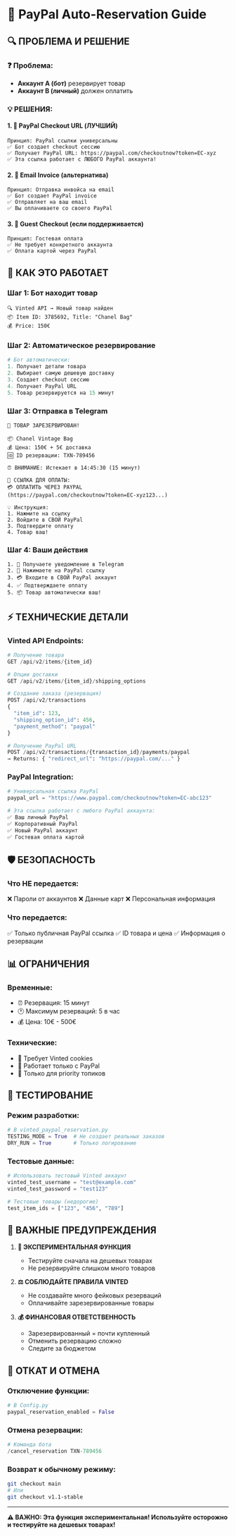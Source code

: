 # 🎯 PayPal Auto-Reservation Guide

## 🔍 ПРОБЛЕМА И РЕШЕНИЕ

### ❓ Проблема:
- **Аккаунт A (бот)** резервирует товар
- **Аккаунт B (личный)** должен оплатить

### 💡 РЕШЕНИЯ:

#### 1. 🔗 **PayPal Checkout URL (ЛУЧШИЙ)**
```
Принцип: PayPal ссылки универсальны
✅ Бот создает checkout сессию
✅ Получает PayPal URL: https://paypal.com/checkoutnow?token=EC-xyz
✅ Эта ссылка работает с ЛЮБОГО PayPal аккаунта!
```

#### 2. 📧 **Email Invoice (альтернатива)**
```
Принцип: Отправка инвойса на email
✅ Бот создает PayPal invoice
✅ Отправляет на ваш email
✅ Вы оплачиваете со своего PayPal
```

#### 3. 🎫 **Guest Checkout (если поддерживается)**
```
Принцип: Гостевая оплата
✅ Не требует конкретного аккаунта
✅ Оплата картой через PayPal
```

## 🚀 КАК ЭТО РАБОТАЕТ

### Шаг 1: Бот находит товар
```
🔍 Vinted API → Новый товар найден
📦 Item ID: 3785692, Title: "Chanel Bag"
💰 Price: 150€
```

### Шаг 2: Автоматическое резервирование
```python
# Бот автоматически:
1. Получает детали товара
2. Выбирает самую дешевую доставку  
3. Создает checkout сессию
4. Получает PayPal URL
5. Товар резервируется на 15 минут
```

### Шаг 3: Отправка в Telegram
```
🎯 ТОВАР ЗАРЕЗЕРВИРОВАН!

📦 Chanel Vintage Bag
💰 Цена: 150€ + 5€ доставка
🆔 ID резервации: TXN-789456

⏰ ВНИМАНИЕ: Истекает в 14:45:30 (15 минут)

🔗 ССЫЛКА ДЛЯ ОПЛАТЫ:
💳 ОПЛАТИТЬ ЧЕРЕЗ PAYPAL
(https://paypal.com/checkoutnow?token=EC-xyz123...)

💡 Инструкция:
1. Нажмите на ссылку
2. Войдите в СВОЙ PayPal
3. Подтвердите оплату
4. Товар ваш!
```

### Шаг 4: Ваши действия
```
1. 📱 Получаете уведомление в Telegram
2. 🔗 Нажимаете на PayPal ссылку  
3. 💳 Входите в СВОЙ PayPal аккаунт
4. ✅ Подтверждаете оплату
5. 📦 Товар автоматически ваш!
```

## ⚡ ТЕХНИЧЕСКИЕ ДЕТАЛИ

### Vinted API Endpoints:
```python
# Получение товара
GET /api/v2/items/{item_id}

# Опции доставки  
GET /api/v2/items/{item_id}/shipping_options

# Создание заказа (резервация)
POST /api/v2/transactions
{
  "item_id": 123,
  "shipping_option_id": 456,
  "payment_method": "paypal"
}

# Получение PayPal URL
POST /api/v2/transactions/{transaction_id}/payments/paypal
→ Returns: { "redirect_url": "https://paypal.com/..." }
```

### PayPal Integration:
```python
# Универсальная ссылка PayPal
paypal_url = "https://www.paypal.com/checkoutnow?token=EC-abc123"

# Эта ссылка работает с любого PayPal аккаунта:
✅ Ваш личный PayPal 
✅ Корпоративный PayPal
✅ Новый PayPal аккаунт
✅ Гостевая оплата картой
```

## 🛡️ БЕЗОПАСНОСТЬ

### Что НЕ передается:
❌ Пароли от аккаунтов
❌ Данные карт
❌ Персональная информация

### Что передается:
✅ Только публичная PayPal ссылка
✅ ID товара и цена
✅ Информация о резервации

## 📊 ОГРАНИЧЕНИЯ

### Временные:
- ⏰ Резервация: 15 минут
- 🕐 Максимум резерваций: 5 в час
- 💰 Цена: 10€ - 500€

### Технические:
- 🔐 Требует Vinted cookies
- 📱 Работает только с PayPal
- 🎯 Только для priority топиков

## 🧪 ТЕСТИРОВАНИЕ

### Режим разработки:
```python
# В vinted_paypal_reservation.py
TESTING_MODE = True  # Не создает реальных заказов
DRY_RUN = True       # Только логирование
```

### Тестовые данные:
```python
# Использовать тестовый Vinted аккаунт
vinted_test_username = "test@example.com"
vinted_test_password = "test123"

# Тестовые товары (недорогие)
test_item_ids = ["123", "456", "789"]
```

## 🚨 ВАЖНЫЕ ПРЕДУПРЕЖДЕНИЯ

1. **🧪 ЭКСПЕРИМЕНТАЛЬНАЯ ФУНКЦИЯ**
   - Тестируйте сначала на дешевых товарах
   - Не резервируйте слишком много товаров

2. **⚖️ СОБЛЮДАЙТЕ ПРАВИЛА VINTED**
   - Не создавайте много фейковых резерваций
   - Оплачивайте зарезервированные товары

3. **💰 ФИНАНСОВАЯ ОТВЕТСТВЕННОСТЬ**
   - Зарезервированный = почти купленный
   - Отменить резервацию сложно
   - Следите за бюджетом

## 🔄 ОТКАТ И ОТМЕНА

### Отключение функции:
```python
# В Config.py
paypal_reservation_enabled = False
```

### Отмена резервации:
```python
# Команда бота
/cancel_reservation TXN-789456
```

### Возврат к обычному режиму:
```bash
git checkout main
# Или
git checkout v1.1-stable
```

---

**⚠️ ВАЖНО: Эта функция экспериментальная! Используйте осторожно и тестируйте на дешевых товарах!**
